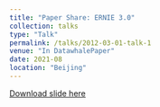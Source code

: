 ```yaml
---
title: "Paper Share: ERNIE 3.0"
collection: talks
type: "Talk"
permalink: /talks/2012-03-01-talk-1
venue: "In DatawhalePaper"
date: 2021-08
location: "Beijing"
---
```


[Download slide here](https://docs.google.com/presentation/d/1eIdTpL9w5-fLGqPDX5ZqX1ErCLYI9hHp/edit)
